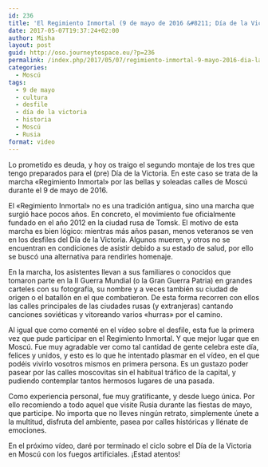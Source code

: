 ```yaml
---
id: 236
title: 'El Regimiento Inmortal (9 de mayo de 2016 &#8211; Día de la Victoria) | Moscú [Vídeo]'
date: 2017-05-07T19:37:24+02:00
author: Misha
layout: post
guid: http://oso.journeytospace.eu/?p=236
permalink: /index.php/2017/05/07/regimiento-inmortal-9-mayo-2016-dia-la-victoria-moscu-video/
categories:
  - Moscú
tags:
  - 9 de mayo
  - cultura
  - desfile
  - día de la victoria
  - historia
  - Moscú
  - Rusia
format: video
---
```

Lo prometido es deuda, y hoy os traigo el segundo montaje de los tres que tengo preparados para el (pre) Día de la Victoria. En este caso se trata de la marcha «Regimiento Inmortal» por las bellas y soleadas calles de Moscú durante el 9 de mayo de 2016.

El «Regimiento Inmortal» no es una tradición antigua, sino una marcha que surgió hace pocos años. En concreto, el movimiento fue oficialmente fundado en el año 2012 en la ciudad rusa de Tomsk. El motivo de esta marcha es bien lógico: mientras más años pasan, menos veteranos se ven en los desfiles del Día de la Victoria. Algunos mueren, y otros no se encuentran en condiciones de asistir debido a su estado de salud, por ello se buscó una alternativa para rendirles homenaje.

En la marcha, los asistentes llevan a sus familiares o conocidos que tomaron parte en la II Guerra Mundial (o la Gran Guerra Patria) en grandes carteles con su fotografía, su nombre y a veces también su ciudad de origen o el batallón en el que combatieron. De esta forma recorren con ellos las calles principales de las ciudades rusas (y extranjeras) cantando canciones soviéticas y vitoreando varios «hurras» por el camino.

Al igual que como comenté en el vídeo sobre el desfile, esta fue la primera vez que pude participar en el Regimiento Inmortal. Y que mejor lugar que en Moscú. Fue muy agradable ver como tal cantidad de gente celebra este día, felices y unidos, y esto es lo que he intentado plasmar en el vídeo, en el que podéis vivirlo vosotros mismos en primera persona. Es un gustazo poder pasear por las calles moscovitas sin el habitual tráfico de la capital, y pudiendo contemplar tantos hermosos lugares de una pasada.

Como experiencia personal, fue muy gratificante, y desde luego única. Por ello recomiendo a todo aquel que visite Rusia durante las fiestas de mayo, que participe. No importa que no lleves ningún retrato, simplemente únete a la multitud, disfruta del ambiente, pasea por calles históricas y llénate de emociones.

En el próximo vídeo, daré por terminado el ciclo sobre el Día de la Victoria en Moscú con los fuegos artificiales. ¡Estad atentos!